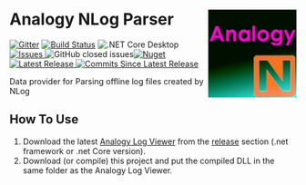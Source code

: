 # Analogy NLog Parser    <img src="./Assets/AnalogyNlog.jpg" align="right" width="155px" height="155px">  

[![Gitter](https://badges.gitter.im/Analogy-LogViewer/community.svg)](https://gitter.im/Analogy-LogViewer/community?utm_source=badge&utm_medium=badge&utm_campaign=pr-badge) [![Build Status](https://dev.azure.com/Analogy-LogViewer/Analogy%20Log%20Viewer/_apis/build/status/Analogy-LogViewer.Analogy.LogViewer.NLog?branchName=master)](https://dev.azure.com/Analogy-LogViewer/Analogy%20Log%20Viewer/_build/latest?definitionId=20&branchName=master) ![.NET Core Desktop](https://github.com/Analogy-LogViewer/Analogy.LogViewer.NLog/workflows/.NET%20Core%20Desktop/badge.svg) 
<a href="https://github.com/Analogy-LogViewer/Analogy.LogViewer.NLog/issues">
    <img src="https://img.shields.io/github/issues/Analogy-LogViewer/Analogy.LogViewer.NLog"  alt="Issues" />
</a>
![GitHub closed issues](https://img.shields.io/github/issues-closed-raw/Analogy-LogViewer/Analogy.LogViewer.NLog)[![Nuget](https://img.shields.io/nuget/v/Analogy.LogViewer.NLogProvider)](https://www.nuget.org/packages/Analogy.LogViewer.NLogProvider/)
<a href="https://github.com/Analogy-LogViewer/Analogy.LogViewer.NLog/releases">
    <img src="https://img.shields.io/github/v/release/Analogy-LogViewer/Analogy.LogViewer.NLog" img alt="Latest Release"/>
</a>
<a href="https://github.com/Analogy-LogViewer/Analogy.LogViewer.NLog/compare/V1.0.1...master">
    <img src="https://img.shields.io/github/commits-since/Analogy-LogViewer/Analogy.LogViewer.NLog/latest" img alt="Commits Since Latest Release"/>
</a>


Data provider for Parsing offline log files created by NLog



## How To Use
1. Download the latest [Analogy Log Viewer](https://github.com/Analogy-LogViewer/Analogy.LogViewer) from the [release](https://github.com/Analogy-LogViewer/Analogy.LogViewer/releases) section (.net framework or .net Core version).
2. Download (or compile) this project and put the compiled DLL in the same folder as the Analogy Log Viewer.
